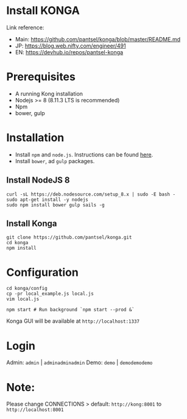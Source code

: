 #  Install KONGA
Link reference: 
- Main: https://github.com/pantsel/konga/blob/master/README.md
- JP: https://blog.web.nifty.com/engineer/491
- EN: https://devhub.io/repos/pantsel-konga

# Prerequisites
- A running Kong installation
- Nodejs >= 8 (8.11.3 LTS is recommended)
- Npm
- bower, gulp

# Installation
- Install `npm` and `node.js`. Instructions can be found [here](https://github.com/pandao/editor.md "Node").
- Install `bower`, ad `gulp` packages.

## Install NodeJS 8
```
curl -sL https://deb.nodesource.com/setup_8.x | sudo -E bash -
sudo apt-get install -y nodejs
sudo npm install bower gulp sails -g
```

## Install Konga
```
git clone https://github.com/pantsel/konga.git
cd konga
npm install
```
# Configuration
```
cd konga/config
cp -pr local_example.js local.js
vim local.js

npm start # Run background `npm start --prod &`
```
Konga GUI will be available at `http://localhost:1337`

# Login
Admin: `admin` | `adminadminadmin`
Demo: `demo` | `demodemodemo`

# Note:
Please change CONNECTIONS > default: `http://kong:8001` to `http://localhost:8001`
